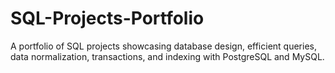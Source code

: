 # SQL-Projects-Portfolio
A portfolio of SQL projects showcasing database design, efficient queries, data normalization, transactions, and indexing with PostgreSQL and MySQL.
